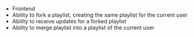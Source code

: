 - Frontend
- Ability to fork a playlist, creating the same playlist for the current user
- Ability to receive updates for a forked playlist
- Ability to merge playlist into a playlist of the current user
